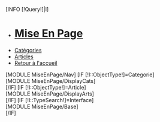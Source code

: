 [INFO [!Query!]|I]

<ul id="LeftNav" class="col-md-2 bloc">
	<li id="moduleName">
		<a href="/MiseEnPage" title="Retour à la racine du module" id="ModTitle">
			<h1><span class="glyphicon glyphicon-home"></span> Mise En Page</h1>
		</a>
	</li>
	<li [IF [!Lien!]~Categorie]class="selected"[/IF]>
		<a href="/MiseEnPage/Categorie"><span class="glyphicon glyphicon-th-list"></span>Catégories</a>
	</li>
	<li [IF [!Lien!]~Article]class="selected"[/IF]>
		<a href="/MiseEnPage/Article"><span class="glyphicon glyphicon-align-left"></span>Articles</a>
	</li>
	<li>
		<a href="/"><span class="glyphicon glyphicon-share-alt"></span>Retour à l'accueil</a>
	</li>
</ul>


<div class="col-md-10">
	<div id="ModContent"  class="bloc">	
		[MODULE MiseEnPage/Nav]
		[IF [!I::ObjectType!]=Categorie]
		<div id="MEPCat" class="objectContainer">
			[MODULE MiseEnPage/DisplayCats]
		</div>
		[/IF]
		[IF [!I::ObjectType!]=Article]
		<div id="MEPArt" class="objectContainer">
			[MODULE MiseEnPage/DisplayArts]
		</div>
		[/IF]
		[IF [!I::TypeSearch!]=Interface]
		<div id="MEPDesc" class="objectContainer">
			[MODULE MiseEnPage/Base]
		</div>
		[/IF]
	</div>
</div>



